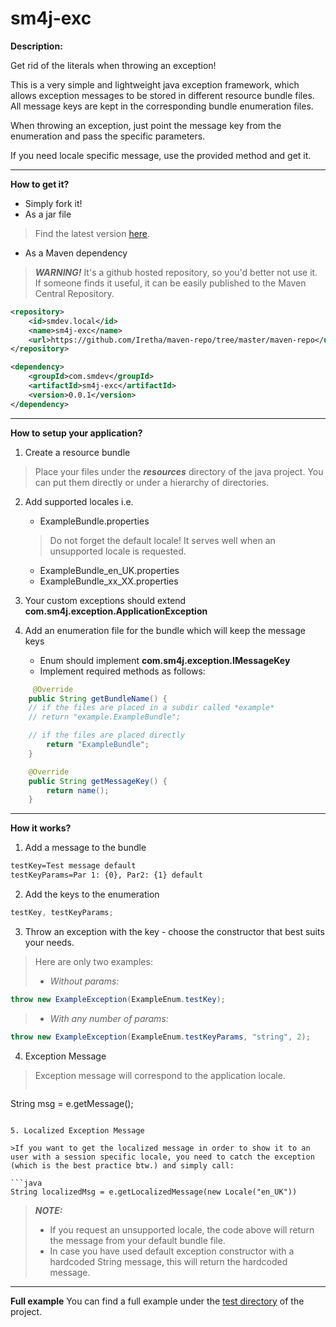 # sm4j-exc

**Description:**

Get rid of the literals when throwing an exception!

This is a very simple and lightweight java exception framework, which allows exception messages to be stored in different resource bundle files. All message keys are kept in the corresponding bundle enumeration files.

When throwing an exception, just point the message key from the enumeration and pass the specific parameters.

If you need locale specific message, use the provided method and get it.

- - -

**How to get it?**

 - Simply fork it!
 - As a jar file

> Find the latest version [here](https://github.com/Iretha/sm4j-exc/tree/master/sm4j-exc/target).

 - As a Maven dependency

> ***WARNING!*** It's a github hosted repository, so you'd better not use it. If someone finds it useful, it can be easily published to the Maven Central Repository.

```xml
<repository>
	<id>smdev.local</id>
	<name>sm4j-exc</name>
	<url>https://github.com/Iretha/maven-repo/tree/master/maven-repo</url>
</repository>

<dependency>
	<groupId>com.smdev</groupId>
	<artifactId>sm4j-exc</artifactId>
	<version>0.0.1</version>
</dependency>
```

- - -

**How to setup your application?**

1. Create a resource bundle 
> Place your files under the ***resources*** directory of the java project. You can put  them directly or under a hierarchy of directories.

2. Add supported locales i.e.
	- ExampleBundle.properties  
	>Do not forget the default locale! It serves well when an unsupported locale is requested.
	
	- ExampleBundle_en_UK.properties
	- ExampleBundle_xx_XX.properties

3. Your custom exceptions should extend **com.sm4j.exception.ApplicationException**

4. Add an enumeration file for the bundle which will keep the message keys
	- Enum should implement **com.sm4j.exception.IMessageKey**
	- Implement required methods as follows:
```Java
	 @Override
	public String getBundleName() {
	// if the files are placed in a subdir called *example*
	// return "example.ExampleBundle";

	// if the files are placed directly
		return "ExampleBundle";
	}

	@Override
	public String getMessageKey() {
		return name();
	}
```

- - -

**How it works?**

1. Add a message to the bundle

```xml
testKey=Test message default
testKeyParams=Par 1: {0}, Par2: {1} default
```

2. Add the keys to the enumeration

```java
testKey, testKeyParams;
```

3. Throw an exception with the key - choose the constructor that best suits your needs.

> Here are only two examples:
>- *Without params:*
```java
throw new ExampleException(ExampleEnum.testKey);
```
>- *With any number of params:*
```java
throw new ExampleException(ExampleEnum.testKeyParams, "string", 2);
```

4. Exception Message

>Exception message will correspond to the application locale.
>```java
String msg = e.getMessage();
```

5. Localized Exception Message

>If you want to get the localized message in order to show it to an user with a session specific locale, you need to catch the exception (which is the best practice btw.) and simply call:

```java
String localizedMsg = e.getLocalizedMessage(new Locale("en_UK"))
```

>***NOTE:***
>- If you request an unsupported locale, the code above will return the message from your default bundle file.
>- In case you have used default exception constructor with a hardcoded String message, this will return the hardcoded message.

- - -

**Full example**
You can find a full example under the [test directory](https://github.com/Iretha/sm4j-exc/tree/master/sm4j-exc/src/test) of the project.
